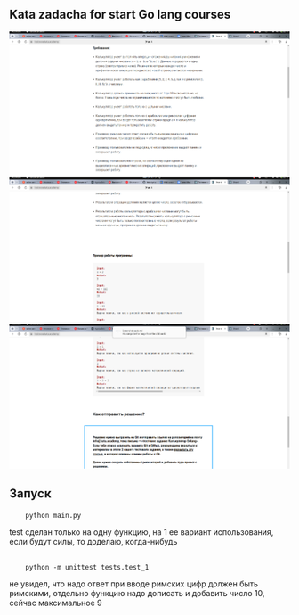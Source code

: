 ## Kata zadacha for start Go lang courses

![](/media/Screenshot%20from%202024-05-24%2018-13-18.png)
![](/media/Screenshot%20from%202024-05-24%2018-13-31.png)
![](/media/Screenshot%20from%202024-05-24%2018-13-38.png)

## Зaпуск
        python main.py

test сделан только на одну функцию, на 1 ее вариант использования, если будут силы, то доделаю, когда-нибудь

##
        python -m unittest tests.test_1

не увидел, что надо ответ при вводе римских цифр должен быть римскими, отдельно функцию надо дописать
и добавить число 10, сейчас максимальное 9 


